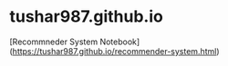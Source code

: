 # tushar987.github.io

[Recommneder System Notebook] (https://tushar987.github.io/recommender-system.html)
